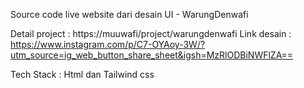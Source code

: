 Source code live website dari desain UI - WarungDenwafi

Detail project : https://muuwafi/project/warungdenwafi
Link desain : https://www.instagram.com/p/C7-OYAoy-3W/?utm_source=ig_web_button_share_sheet&igsh=MzRlODBiNWFlZA==

Tech Stack : Html dan Tailwind css
